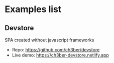 # Examples list

## Devstore
SPA created without javascript frameworks

- Repo: https://github.com/ch3ber/devstore
- Live demo: https://ch3ber-devstore.netlify.app